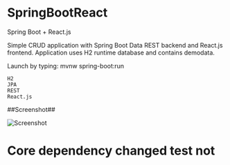 # SpringBootReact
Spring Boot + React.js

Simple CRUD application with Spring Boot Data REST backend and React.js frontend. Application uses H2 runtime database and contains demodata.

Launch by typing: mvnw spring-boot:run

    H2
    JPA
    REST
    React.js

##Screenshot##

![Screenshot](http://juhahinkula.github.com/img/springreact.png)


# Core dependency changed test not 
